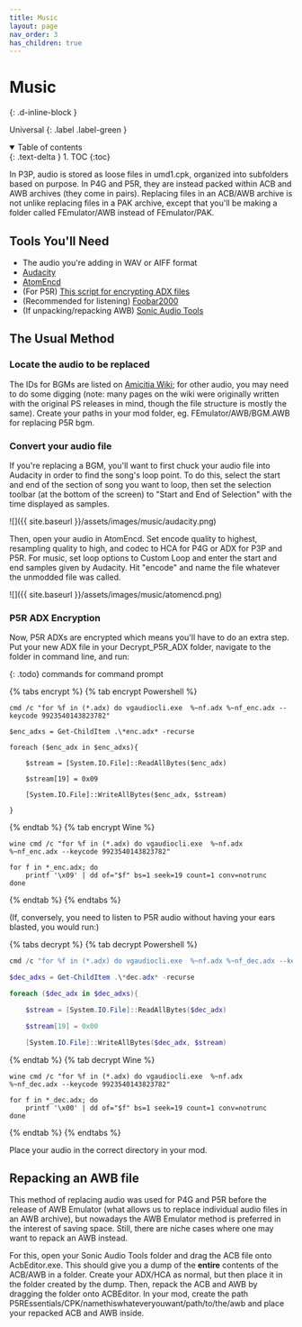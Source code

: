 ```yaml
---
title: Music
layout: page
nav_order: 3
has_children: true
---
```


# Music
{: .d-inline-block }

Universal
{: .label .label-green } 

<details open markdown="block">
  <summary>
    Table of contents
  </summary>
  {: .text-delta }
1. TOC
{:toc}
</details>

In P3P, audio is stored as loose files in umd1.cpk, organized into subfolders based on purpose. In P4G and P5R, they are instead packed within ACB and AWB archives (they come in pairs). Replacing files in an ACB/AWB archive is not unlike replacing files in a PAK archive, except that you'll be making a folder called FEmulator/AWB instead of FEmulator/PAK.

## Tools You'll Need
- The audio you're adding in WAV or AIFF format
- [Audacity](https://www.audacityteam.org/download/)
- [AtomEncd](https://drive.google.com/file/d/1Jx9NBu40XUcJb0U4MdsVjPV84UTzWcpy/view)
- (For P5R) [This script for encrypting ADX files](https://drive.google.com/file/d/1zHiVWwpjYipK-vrvUOAtCa9zplpel8km/view)
- (Recommended for listening) [Foobar2000](https://www.foobar2000.org/download)
- (If unpacking/repacking AWB) [Sonic Audio Tools](https://github.com/blueskythlikesclouds/SonicAudioTools)

## The Usual Method

### Locate the audio to be replaced

The IDs for BGMs are listed on [Amicitia Wiki](https://amicitia.miraheze.org/wiki/Main_Page); for other audio, you may need to do some digging (note: many pages on the wiki were originally written with the original PS releases in mind, though the file structure is mostly the same). Create your paths in your mod folder, eg. FEmulator/AWB/BGM.AWB for replacing P5R bgm.

### Convert your audio file

If you're replacing a BGM, you'll want to first chuck your audio file into Audacity in order to find the song's loop point. To do this, select the start and end of the section of song you want to loop, then set the selection toolbar (at the bottom of the screen) to "Start and End of Selection" with the time displayed as samples.

![]({{ site.baseurl }}/assets/images/music/audacity.png)

Then, open your audio in AtomEncd. Set encode quality to highest, resampling quality to high, and codec to HCA for P4G or ADX for P3P and P5R. For music, set loop options to Custom Loop and enter the start and end samples given by Audacity. Hit "encode" and name the file whatever the unmodded file was called.

![]({{ site.baseurl }}/assets/images/music/atomencd.png)

### P5R ADX Encryption

Now, P5R ADXs are encrypted which means you'll have to do an extra step. Put your new ADX file in your Decrypt_P5R_ADX folder, navigate to the folder in command line, and run:

{: .todo}
commands for command prompt

{% tabs encrypt %}
{% tab encrypt Powershell %}
```
cmd /c "for %f in (*.adx) do vgaudiocli.exe  %~nf.adx %~nf_enc.adx --keycode 9923540143823782"

$enc_adxs = Get-ChildItem .\*enc.adx* -recurse

foreach ($enc_adx in $enc_adxs){

    $stream = [System.IO.File]::ReadAllBytes($enc_adx)

    $stream[19] = 0x09

    [System.IO.File]::WriteAllBytes($enc_adx, $stream)

}
```
{% endtab %}
{% tab encrypt Wine %}
```
wine cmd /c "for %f in (*.adx) do vgaudiocli.exe  %~nf.adx %~nf_enc.adx --keycode 9923540143823782"

for f in *_enc.adx; do
    printf '\x09' | dd of="$f" bs=1 seek=19 count=1 conv=notrunc
done
```
{% endtab %}
{% endtabs %}

(If, conversely, you need to listen to P5R audio without having your ears blasted, you would run:)

{% tabs decrypt %}
{% tab decrypt Powershell %}
``` powershell
cmd /c "for %f in (*.adx) do vgaudiocli.exe  %~nf.adx %~nf_dec.adx --keycode 9923540143823782"

$dec_adxs = Get-ChildItem .\*dec.adx* -recurse

foreach ($dec_adx in $dec_adxs){

    $stream = [System.IO.File]::ReadAllBytes($dec_adx)

    $stream[19] = 0x00

    [System.IO.File]::WriteAllBytes($dec_adx, $stream)
```
{% endtab %}
{% tab decrypt Wine %}
```
wine cmd /c "for %f in (*.adx) do vgaudiocli.exe  %~nf.adx %~nf_dec.adx --keycode 9923540143823782"

for f in *_dec.adx; do
    printf '\x00' | dd of="$f" bs=1 seek=19 count=1 conv=notrunc
done
```
{% endtab %}
{% endtabs %}

Place your audio in the correct directory in your mod.

## Repacking an AWB file

This method of replacing audio was used for P4G and P5R before the release of AWB Emulator (what allows us to replace individual audio files in an AWB archive), but nowadays the AWB Emulator method is preferred in the interest of saving space. Still, there are niche cases where one may want to repack an AWB instead.

For this, open your Sonic Audio Tools folder and drag the ACB file onto AcbEditor.exe. This should give you a dump of the **entire** contents of the ACB/AWB in a folder. Create your ADX/HCA as normal, but then place it in the folder created by the dump. Then, repack the ACB and AWB by dragging the folder onto ACBEditor. In your mod, create the path P5REssentials/CPK/namethiswhateveryouwant/path/to/the/awb and place your repacked ACB and AWB inside.
